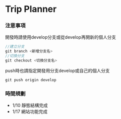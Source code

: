 # Trip Planner  
  
### 注意事項  
  開發時請使用develop分支或從develop再開新的個人分支  
  ```javascript
  //建立分支  
  git branch <新增分支名>
  //切換分支
  git checkout <切換分支名>  
  ```
  push時也請指定開發用分支develop或自己的個人分支
  ```javascript
  git push origin develop
  ```

### 時間規劃  
- 1/10 靜態結構完成
- 1/17 網站功能完成

